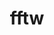 ---
title: "fftw"
layout: cache
categories: [package, v0.18.1]
meta: {"versions": ["3.3.10"], "compilers": ["gcc@=7.3.1", "gcc@=7.5.0"], "oss": ["amzn2", "ubuntu18.04"], "platforms": ["linux"], "targets": ["aarch64", "graviton2", "x86_64", "x86_64_v3", "x86_64_v4"], "stacks": ["aws-ahug", "aws-ahug-aarch64", "aws-isc", "aws-isc-aarch64", "e4s", "root"], "num_specs": 18, "num_specs_by_stack": {"root": 18, "e4s": 2, "aws-ahug": 4, "aws-isc-aarch64": 4, "aws-ahug-aarch64": 4, "aws-isc": 4}}
spec_details: [{"hash": "wbczenws4hlkuvmer6erym3q5g6mp3d3", "compiler": "gcc@=7.5.0", "versions": ["3.3.10"], "os": "ubuntu18.04", "platform": "linux", "target": "x86_64", "variants": ["+mpi", "+openmp", "~pfft_patches", "precision=double,float"], "stacks": ["root", "e4s"], "size": "-", "tarball": "https://binaries.spack.io/releases/v0.18.1/build_cache/linux-ubuntu18.04-x86_64/gcc-7.5.0/fftw-3.3.10/linux-ubuntu18.04-x86_64-gcc-7.5.0-fftw-3.3.10-wbczenws4hlkuvmer6erym3q5g6mp3d3.spack"}, {"hash": "7vzoucwrzgbs4ebhemqttl7h4hun4o3s", "compiler": "gcc@=7.3.1", "versions": ["3.3.10"], "os": "amzn2", "platform": "linux", "target": "x86_64_v4", "variants": ["+mpi", "~openmp", "~pfft_patches", "precision=double,float"], "stacks": ["aws-ahug", "root"], "size": "-", "tarball": "https://binaries.spack.io/releases/v0.18.1/build_cache/linux-amzn2-x86_64_v4/gcc-7.3.1/fftw-3.3.10/linux-amzn2-x86_64_v4-gcc-7.3.1-fftw-3.3.10-7vzoucwrzgbs4ebhemqttl7h4hun4o3s.spack"}, {"hash": "nxd45477n2nmp5zp322vaiu5g2ko3ndh", "compiler": "gcc@=7.3.1", "versions": ["3.3.10"], "os": "amzn2", "platform": "linux", "target": "aarch64", "variants": ["+mpi", "~openmp", "~pfft_patches", "precision=double,float"], "stacks": ["root", "aws-isc-aarch64"], "size": "-", "tarball": "https://binaries.spack.io/releases/v0.18.1/build_cache/linux-amzn2-aarch64/gcc-7.3.1/fftw-3.3.10/linux-amzn2-aarch64-gcc-7.3.1-fftw-3.3.10-nxd45477n2nmp5zp322vaiu5g2ko3ndh.spack"}, {"hash": "kniuc43nnys5fblyj2dxuzmkimsyntcv", "compiler": "gcc@=7.3.1", "versions": ["3.3.10"], "os": "amzn2", "platform": "linux", "target": "aarch64", "variants": ["+mpi", "~openmp", "~pfft_patches", "precision=double,float"], "stacks": ["root", "aws-ahug-aarch64"], "size": "-", "tarball": "https://binaries.spack.io/releases/v0.18.1/build_cache/linux-amzn2-aarch64/gcc-7.3.1/fftw-3.3.10/linux-amzn2-aarch64-gcc-7.3.1-fftw-3.3.10-kniuc43nnys5fblyj2dxuzmkimsyntcv.spack"}, {"hash": "bk4cqrhiwsmsmvk3yi4pm66rppcj3nas", "compiler": "gcc@=7.3.1", "versions": ["3.3.10"], "os": "amzn2", "platform": "linux", "target": "graviton2", "variants": ["+mpi", "+openmp", "~pfft_patches", "precision=double,float"], "stacks": ["root", "aws-ahug-aarch64"], "size": "-", "tarball": "https://binaries.spack.io/releases/v0.18.1/build_cache/linux-amzn2-graviton2/gcc-7.3.1/fftw-3.3.10/linux-amzn2-graviton2-gcc-7.3.1-fftw-3.3.10-bk4cqrhiwsmsmvk3yi4pm66rppcj3nas.spack"}, {"hash": "jcgydicvj7syriojxmlj4uucfep4sgat", "compiler": "gcc@=7.3.1", "versions": ["3.3.10"], "os": "amzn2", "platform": "linux", "target": "x86_64_v3", "variants": ["+mpi", "~openmp", "~pfft_patches", "precision=double,float"], "stacks": ["root", "aws-isc"], "size": "-", "tarball": "https://binaries.spack.io/releases/v0.18.1/build_cache/linux-amzn2-x86_64_v3/gcc-7.3.1/fftw-3.3.10/linux-amzn2-x86_64_v3-gcc-7.3.1-fftw-3.3.10-jcgydicvj7syriojxmlj4uucfep4sgat.spack"}, {"hash": "q4hasvd55xma34o5gufzajn6okmqvomn", "compiler": "gcc@=7.3.1", "versions": ["3.3.10"], "os": "amzn2", "platform": "linux", "target": "x86_64_v4", "variants": ["+mpi", "~openmp", "~pfft_patches", "precision=double,float"], "stacks": ["root", "aws-isc"], "size": "-", "tarball": "https://binaries.spack.io/releases/v0.18.1/build_cache/linux-amzn2-x86_64_v4/gcc-7.3.1/fftw-3.3.10/linux-amzn2-x86_64_v4-gcc-7.3.1-fftw-3.3.10-q4hasvd55xma34o5gufzajn6okmqvomn.spack"}, {"hash": "daq7ldxpp2quhjtmojulpnhobkpt3h24", "compiler": "gcc@=7.5.0", "versions": ["3.3.10"], "os": "ubuntu18.04", "platform": "linux", "target": "x86_64", "variants": ["+mpi", "~openmp", "~pfft_patches", "precision=double,float"], "stacks": ["root", "e4s"], "size": "-", "tarball": "https://binaries.spack.io/releases/v0.18.1/build_cache/linux-ubuntu18.04-x86_64/gcc-7.5.0/fftw-3.3.10/linux-ubuntu18.04-x86_64-gcc-7.5.0-fftw-3.3.10-daq7ldxpp2quhjtmojulpnhobkpt3h24.spack"}, {"hash": "auxeacnmneidrupd4epdioyqxeh63mim", "compiler": "gcc@=7.3.1", "versions": ["3.3.10"], "os": "amzn2", "platform": "linux", "target": "aarch64", "variants": ["+mpi", "~openmp", "~pfft_patches", "precision=double,float"], "stacks": ["root", "aws-isc-aarch64"], "size": "-", "tarball": "https://binaries.spack.io/releases/v0.18.1/build_cache/linux-amzn2-aarch64/gcc-7.3.1/fftw-3.3.10/linux-amzn2-aarch64-gcc-7.3.1-fftw-3.3.10-auxeacnmneidrupd4epdioyqxeh63mim.spack"}, {"hash": "xj63yercjilk4v6zztawsxdup52qo57w", "compiler": "gcc@=7.3.1", "versions": ["3.3.10"], "os": "amzn2", "platform": "linux", "target": "x86_64_v3", "variants": ["+mpi", "~openmp", "~pfft_patches", "precision=double,float"], "stacks": ["aws-ahug", "root"], "size": "-", "tarball": "https://binaries.spack.io/releases/v0.18.1/build_cache/linux-amzn2-x86_64_v3/gcc-7.3.1/fftw-3.3.10/linux-amzn2-x86_64_v3-gcc-7.3.1-fftw-3.3.10-xj63yercjilk4v6zztawsxdup52qo57w.spack"}, {"hash": "d2qedr3tpnk2i3bwfmejtduyo3bn5fkn", "compiler": "gcc@=7.3.1", "versions": ["3.3.10"], "os": "amzn2", "platform": "linux", "target": "aarch64", "variants": ["+mpi", "+openmp", "~pfft_patches", "precision=double,float"], "stacks": ["root", "aws-ahug-aarch64"], "size": "-", "tarball": "https://binaries.spack.io/releases/v0.18.1/build_cache/linux-amzn2-aarch64/gcc-7.3.1/fftw-3.3.10/linux-amzn2-aarch64-gcc-7.3.1-fftw-3.3.10-d2qedr3tpnk2i3bwfmejtduyo3bn5fkn.spack"}, {"hash": "4qjosuoj23koxjj3cfvwrwy3ls2vxiqh", "compiler": "gcc@=7.3.1", "versions": ["3.3.10"], "os": "amzn2", "platform": "linux", "target": "graviton2", "variants": ["+mpi", "~openmp", "~pfft_patches", "precision=double,float"], "stacks": ["root", "aws-ahug-aarch64"], "size": "-", "tarball": "https://binaries.spack.io/releases/v0.18.1/build_cache/linux-amzn2-graviton2/gcc-7.3.1/fftw-3.3.10/linux-amzn2-graviton2-gcc-7.3.1-fftw-3.3.10-4qjosuoj23koxjj3cfvwrwy3ls2vxiqh.spack"}, {"hash": "kywizdctm5aymorxjiwwjbygfvc47wcv", "compiler": "gcc@=7.3.1", "versions": ["3.3.10"], "os": "amzn2", "platform": "linux", "target": "x86_64_v3", "variants": ["+mpi", "+openmp", "~pfft_patches", "precision=double,float"], "stacks": ["aws-ahug", "root"], "size": "-", "tarball": "https://binaries.spack.io/releases/v0.18.1/build_cache/linux-amzn2-x86_64_v3/gcc-7.3.1/fftw-3.3.10/linux-amzn2-x86_64_v3-gcc-7.3.1-fftw-3.3.10-kywizdctm5aymorxjiwwjbygfvc47wcv.spack"}, {"hash": "bh6wz7hc57hh3e4z2tukpuecacs3rvei", "compiler": "gcc@=7.3.1", "versions": ["3.3.10"], "os": "amzn2", "platform": "linux", "target": "graviton2", "variants": ["+mpi", "~openmp", "~pfft_patches", "precision=double,float"], "stacks": ["root", "aws-isc-aarch64"], "size": "-", "tarball": "https://binaries.spack.io/releases/v0.18.1/build_cache/linux-amzn2-graviton2/gcc-7.3.1/fftw-3.3.10/linux-amzn2-graviton2-gcc-7.3.1-fftw-3.3.10-bh6wz7hc57hh3e4z2tukpuecacs3rvei.spack"}, {"hash": "ompjt3hr3un5zhrgeeq5qcep2ptlyzcl", "compiler": "gcc@=7.3.1", "versions": ["3.3.10"], "os": "amzn2", "platform": "linux", "target": "x86_64_v4", "variants": ["+mpi", "~openmp", "~pfft_patches", "precision=double,float"], "stacks": ["root", "aws-isc"], "size": "-", "tarball": "https://binaries.spack.io/releases/v0.18.1/build_cache/linux-amzn2-x86_64_v4/gcc-7.3.1/fftw-3.3.10/linux-amzn2-x86_64_v4-gcc-7.3.1-fftw-3.3.10-ompjt3hr3un5zhrgeeq5qcep2ptlyzcl.spack"}, {"hash": "3hl25u6owjkdkk3cqaubap3a6e6xo6ie", "compiler": "gcc@=7.3.1", "versions": ["3.3.10"], "os": "amzn2", "platform": "linux", "target": "graviton2", "variants": ["+mpi", "~openmp", "~pfft_patches", "precision=double,float"], "stacks": ["root", "aws-isc-aarch64"], "size": "-", "tarball": "https://binaries.spack.io/releases/v0.18.1/build_cache/linux-amzn2-graviton2/gcc-7.3.1/fftw-3.3.10/linux-amzn2-graviton2-gcc-7.3.1-fftw-3.3.10-3hl25u6owjkdkk3cqaubap3a6e6xo6ie.spack"}, {"hash": "hjc426iiaeuhfpnr2tsxlk2mucen7yp4", "compiler": "gcc@=7.3.1", "versions": ["3.3.10"], "os": "amzn2", "platform": "linux", "target": "x86_64_v3", "variants": ["+mpi", "~openmp", "~pfft_patches", "precision=double,float"], "stacks": ["root", "aws-isc"], "size": "-", "tarball": "https://binaries.spack.io/releases/v0.18.1/build_cache/linux-amzn2-x86_64_v3/gcc-7.3.1/fftw-3.3.10/linux-amzn2-x86_64_v3-gcc-7.3.1-fftw-3.3.10-hjc426iiaeuhfpnr2tsxlk2mucen7yp4.spack"}, {"hash": "rk2trnqlceodcakq7ylkgcnyzhx7wxf3", "compiler": "gcc@=7.3.1", "versions": ["3.3.10"], "os": "amzn2", "platform": "linux", "target": "x86_64_v4", "variants": ["+mpi", "+openmp", "~pfft_patches", "precision=double,float"], "stacks": ["aws-ahug", "root"], "size": "-", "tarball": "https://binaries.spack.io/releases/v0.18.1/build_cache/linux-amzn2-x86_64_v4/gcc-7.3.1/fftw-3.3.10/linux-amzn2-x86_64_v4-gcc-7.3.1-fftw-3.3.10-rk2trnqlceodcakq7ylkgcnyzhx7wxf3.spack"}]
---